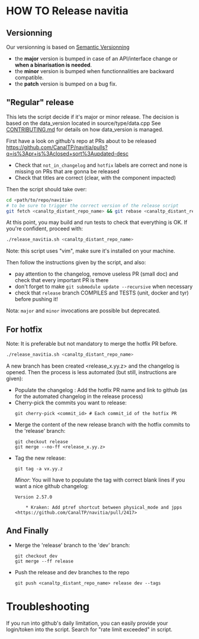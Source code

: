 # HOW TO Release navitia

## Versionning

Our versionning is based on [Semantic Versionning](nhttps://semver.org/)
* the **major** version is bumped in case of an API/interface change or **when a binarisation is needed**.
* the **minor** version is bumped when functionnalities are backward compatible.
* the **patch** version is bumped on a bug fix.

## "Regular" release

This lets the script decide if it's major or minor release.
The decision is based on the data_version located in source/type/data.cpp
See [CONTRIBUTING.md](CONTRIBUTING.md) for details on how data_version is managed.

First have a look on github's repo at PRs about to be released https://github.com/CanalTP/navitia/pulls?q=is%3Apr+is%3Aclosed+sort%3Aupdated-desc
* Check that `not_in_changelog` and `hotfix` labels are correct and none is missing on PRs that are gonna be released
* Check that titles are correct (clear, with the component impacted)

Then the script should take over:
```sh
cd <path/to/repo/navitia>
# to be sure to trigger the correct version of the release script
git fetch <canaltp_distant_repo_name> && git rebase <canaltp_distant_repo_name>/dev dev
```
At this point, you may build and run tests to check that everything is OK. If you're confident, proceed with:
```sh
./release_navitia.sh <canaltp_distant_repo_name>
```
Note: this script uses "vim", make sure it's installed on your machine.

Then follow the instructions given by the script, and also:
* pay attention to the changelog, remove useless PR (small doc) and check that every important PR is there
* don't forget to make `git submodule update --recursive` when necessary
* check that `release` branch COMPILES and TESTS (unit, docker and tyr) before pushing it!

Nota: `major` and `minor` invocations are possible but deprecated.

## For hotfix

Note: It is preferable but not mandatory to merge the hotfix PR before.
```sh
./release_navitia.sh <canaltp_distant_repo_name>
```
A new branch has been created <release_x.yy.z> and the changelog is opened.
Then the process is less automated (but still, instructions are given):
* Populate the changelog :
	Add the hotfix PR name and link to github (as for the automated changelog in the release process)
* Cherry-pick the commits you want to release:
	```
	git cherry-pick <commit_id> # Each commit_id of the hotfix PR
	```
* Merge the content of the new release branch with the hotfix commits to the 'release' branch:
	```
	git checkout release
	git merge --no-ff <release_x.yy.z>
	```
* Tag the new release:
	```
	git tag -a vx.yy.z
	```
    _Minor_: You will have to populate the tag with correct blank lines if you want a nice github changelog:
    ```
    Version 2.57.0

        * Kraken: Add ptref shortcut between physical_mode and jpps  <https://github.com/CanalTP/navitia/pull/2417>
    ```

## And Finally

* Merge the 'release' branch to the 'dev' branch:
	```
	git checkout dev
	git merge --ff release
	```
* Push the release and dev branches to the repo
	```
	git push <canaltp_distant_repo_name> release dev --tags
	```

# Troubleshooting
If you run into github's daily limitation, you can easily provide your login/token into the script.
Search for "rate limit exceeded" in script.
